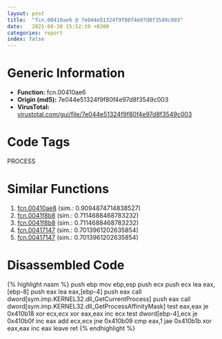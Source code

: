 ```yaml
---
layout: post
title:  "fcn.00410ae6 @ 7e044e51324f9f80f4e97d8f3549c003"
date:   2021-08-30 15:52:19 +0300
categories: report
index: false
---
```


# Generic Information
- **Function:** fcn.00410ae6
- **Origin (md5):** 7e044e51324f9f80f4e97d8f3549c003
- **VirusTotal:** [virustotal.com/gui/file/7e044e51324f9f80f4e97d8f3549c003][virustotal_ref]

# Code Tags
<span class="tag" id="PROCESS">PROCESS</span>


# Similar Functions

1. [fcn.00410ae8][similar_1_ref] (sim.: 0.9094874714838527)
2. [fcn.0041f8b8][similar_2_ref] (sim.: 0.7114688468783232)
3. [fcn.0041f8b8][similar_3_ref] (sim.: 0.7114688468783232)
4. [fcn.00417147][similar_4_ref] (sim.: 0.7013961202635854)
5. [fcn.00417147][similar_5_ref] (sim.: 0.7013961202635854)


# Disassembled Code

{% highlight nasm %}
push ebp
mov ebp,esp
push ecx
push ecx
lea eax,[ebp-8]
push eax
lea eax,[ebp-4]
push eax
call dword[sym.imp.KERNEL32.dll_GetCurrentProcess]
push eax
call dword[sym.imp.KERNEL32.dll_GetProcessAffinityMask]
test eax,eax
je 0x410b18
xor ecx,ecx
xor eax,eax
inc ecx
test dword[ebp-4],ecx
je 0x410b0f
inc eax
add ecx,ecx
jne 0x410b09
cmp eax,1
jae 0x410b1b
xor eax,eax
inc eax
leave 
ret 
{% endhighlight %}


[similar_1_ref]: /report/fcn.00410ae8@319cf4affa41f752783e62f81908d682
[similar_2_ref]: /report/fcn.0041f8b8@ba5ec83721de3ca10b3c9583f3b2c6a1
[similar_3_ref]: /report/fcn.0041f8b8@53687e619dcac7d709f306d061d8daeb
[similar_4_ref]: /report/fcn.00417147@44e1ffcf4e71f4505c09d520fd75f1e4
[similar_5_ref]: /report/fcn.00417147@ff219f45286905b4a87327ca719363be
[virustotal_ref]: https://www.virustotal.com/gui/file/7e044e51324f9f80f4e97d8f3549c003